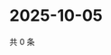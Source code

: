 # 2025-10-05

共 0 条

<!-- BEGIN ZHIHUVIDEO -->
<!-- 最后更新时间 Sun Oct 05 2025 11:31:20 GMT+0800 (China Standard Time) -->

<!-- END ZHIHUVIDEO -->
